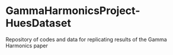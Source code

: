 # GammaHarmonicsProject-HuesDataset
 Repository of codes and data for replicating results of the Gamma Harmonics paper
